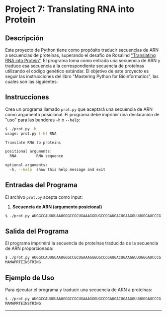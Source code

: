 # Project 7: Translating RNA into Protein

## Descripción

Este proyecto de Python tiene como propósito traducir secuencias de ARN a secuencias de proteínas, superando el desafío de Rosalind ["Translating RNA into Protein"](https://rosalind.info/problems/prot/). El programa toma como entrada una secuencia de ARN y traduce esa secuencia a la correspondiente secuencia de proteínas utilizando el código genético estándar. El objetivo de este proyecto es seguir las instrucciones del libro "Mastering Python for Bioinformatics", las cuales son las siguientes:

## Instrucciones

Crea un programa llamado `prot.py` que aceptará una secuencia de ARN como argumento posicional. El programa debe imprimir una declaración de "uso" para las banderas `-h` o `--help`:

```sh
$ ./prot.py -h
usage: prot.py [-h] RNA

Translate RNA to proteins

positional arguments:
  RNA         RNA sequence

optional arguments:
  -h, --help  show this help message and exit
```

## Entradas del Programa

El archivo `prot.py` acepta como input:

1. **Secuencia de ARN (argumento posicional)**

```sh
$ ./prot.py AUGGCCAUUGUAAUGGGCCGCUGAAAGGGUGCCCGAUGACUGAAGGUUUGGGAUCCCG
```

## Salida del Programa

El programa imprimirá la secuencia de proteínas traducida de la secuencia de ARN proporcionada:

```sh
$ ./prot.py AUGGCCAUUGUAAUGGGCCGCUGAAAGGGUGCCCGAUGACUGAAGGUUUGGGAUCCCG
MAMAPRTEINSTRING
```

## Ejemplo de Uso

Para ejecutar el programa y traducir una secuencia de ARN a proteínas:

```sh
$ ./prot.py AUGGCCAUUGUAAUGGGCCGCUGAAAGGGUGCCCGAUGACUGAAGGUUUGGGAUCCCG
MAMAPRTEINSTRING
```

---
